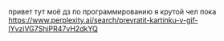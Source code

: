 привет
тут моё дз по программированию
я крутой чел 
пока
https://www.perplexity.ai/search/prevratit-kartinku-v-gif-lYvziVG7ShiPR47vH2dkYQ
